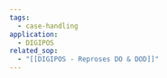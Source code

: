 ```yaml
---
tags:
  - case-handling
application:
  - DIGIPOS
related_sop:
  - "[[DIGIPOS - Reproses DO & DOD]]"
---
```

